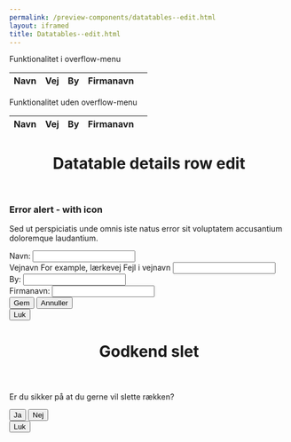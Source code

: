 ```yaml
--- 
permalink: /preview-components/datatables--edit.html
layout: iframed 
title: Datatables--edit.html
---
```

<div class="container">
    <p class="form-label">Funktionalitet i overflow-menu</p>
    <table id="js-datatable-example-edit"
        class="table table--zebra table--lines w-percent-100">
        <thead>
            <tr>
                <th>Navn</th>
                <th>Vej</th>
                <th>By</th>
                <th>Firmanavn</th>
                <th></th>
            </tr>
        </thead>
        <tbody>
            <!-- filled in by js-->
        </tbody>
    </table>
</div>

<div class="container pt-7">
    <p class="form-label">Funktionalitet uden overflow-menu</p>
    <table id="js-datatable-example-edit2"
        class="table table--zebra table--lines w-percent-100">
        <thead>
            <tr>
                <th>Navn</th>
                <th>Vej</th>
                <th>By</th>
                <th>Firmanavn</th>
                <th></th>
            </tr>
        </thead>
        <tbody>
            <!-- filled in by js-->
        </tbody>
    </table>
</div>

<!-- MODAL EDIT START -->
<div class="modal" id="modal-edit" aria-hidden="true">
    <div class="modal__overlay" tabindex="-1" data-micromodal-close>
        <div class="modal__container" role="dialog" aria-modal="true"
            aria-labelledby="modal-edit-title">
            <header class="modal__header">
                <h1 class="modal__title h2" id="modal-edit-title">
                    Datatable details row edit
                </h1>
            </header>
            <main class="modal__content" id="modal-edit-content">
                <div class="row">
                    <div class="col-12">
                        <div class="alert alert-error alert--show-icon"
                            role="alert"
                            aria-label="Beskedbox der viser en fejlmeddelselse">
                            <div class="alert-body">
                                <h3 class="alert-heading">Error alert -
                                    with icon</h3>
                                <p class="alert-text">Sed ut perspiciatis
                                    unde omnis iste natus error sit
                                    voluptatem accusantium doloremque
                                    laudantium.</p>
                            </div>
                        </div>
                        <input id="edit-row-id" name="" type="hidden">
                        <div class="form-group">
                            <label class="form-label">Navn:</label>
                            <input class="form-input" id="edit-navn"
                                name="" type="text">
                        </div>
                        <div class="form-group input-error">
                            <label class="form-label "
                                for="input-error">Vejnavn</label>
                            <span class="form-hint"
                                id="input-hint-message-input-error">For
                                example, lærkevej</span>
                            <span class="input-error-message"
                                id="input-error-message-input-error"
                                role="alert">Fejl i vejnavn</span>
                            <input class="form-input" id="edit-vejnavn"
                                name="input-error" type="text"
                                aria-describedby="input-error-message-input-error">
                        </div>
                        <div class="form-group">
                            <label class="form-label">By:</label>
                            <input class="form-input" id="edit-by" name=""
                                type="text">
                        </div>
                        <div class="form-group">
                            <label class="form-label">Firmanavn:</label>
                            <input class="form-input" id="edit-firmanavn"
                                name="" type="text">
                        </div>
                    </div>
                </div>
            </main>
            <footer class="modal__footer">
                <button class="button button-primary js-edit-save-trigger"
                    aria-label="Save changes to the row">Gem</button>
                <button class="button button-quaternary"
                    data-micromodal-close
                    aria-label="Close this dialog window, no changes saved">Annuller</button>
                <!--<button class="button button-primary">En knap</button>
                <button class="button button-secondary" data-micromodal-close aria-label="Close this dialog window">Knap som lukker modal</button>-->
            </footer>
            <button class="modal__close button button-quaternary"
                aria-label="Close modal" data-micromodal-close>Luk</button>
        </div>
    </div>
</div>
<!-- MODAL EDIT END -->

<!-- MODAL DELETE START -->
<div class="modal" id="modal-delete" aria-hidden="true">
    <div class="modal__overlay" tabindex="-1" data-micromodal-close>
        <div class="modal__container" role="dialog" aria-modal="true"
            aria-labelledby="modal-delete-title">
            <header class="modal__header">
                <h1 class="modal__title h2" id="modal-delete-title">
                    Godkend slet
                </h1>
            </header>
            <main class="modal__content" id="modal-delete-content">
                <p>Er du sikker på at du gerne vil slette rækken?</p>
            </main>
            <footer class="modal__footer">
                <button
                    class="button button-primary js-delete-trigger">Ja</button>
                <button class="button button-secondary"
                    data-micromodal-close
                    aria-label="Close this dialog window">Nej</button>
            </footer>
            <button class="modal__close button button-quaternary"
                aria-label="Close modal" data-micromodal-close>Luk</button>
        </div>
    </div>
</div>
<!-- MODAL DELETE END -->